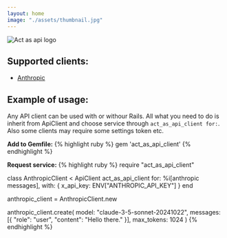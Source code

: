 ```yaml
---
layout: home
image: "./assets/thumbnail.jpg"
---
```


![Act as api logo](/assets/thumbnail.jpg)

## Supported clients:

- [Anthropic](clients/anthropic)

## Example of usage:

Any API client can be used with or withour Rails. All what you need to do is
inherit from ApiClient and choose service through `act_as_api_client for:`. Also
some clients may require some settings token etc.

**Add to Gemfile:**
{% highlight ruby %}
gem 'act_as_api_client'
{% endhighlight %}

**Request service:**
{% highlight ruby %}
require "act_as_api_client"

class AnthropicClient < ApiClient
  act_as_api_client for: %i[anthropic messages],
                    with: { x_api_key: ENV["ANTHROPIC_API_KEY"] }
end

anthropic_client = AnthropicClient.new

anthropic_client.create(
  model: "claude-3-5-sonnet-20241022",
  messages: [{ "role": "user", "content": "Hello there." }],
  max_tokens: 1024
)
{% endhighlight %}
